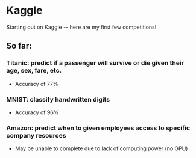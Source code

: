 # Kaggle
Starting out on Kaggle -- here are my first few competitions!

## So far:
  ### Titanic: predict if a passenger will survive or die given their age, sex, fare, etc.
  - Accuracy of 77%
  ###
   ### MNIST: classify handwritten digits
  - Accuracy of 96%
  ###
  ### Amazon: predict when to given employees access to specific company resources
- May be unable to complete due to lack of computing power (no GPU)

